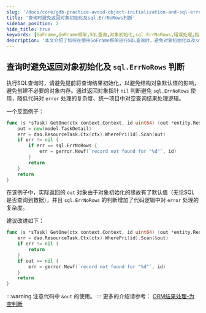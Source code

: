 ```yaml
---
slug: '/docs/core/gdb-practice-avoid-object-initialization-and-sql-errnorows-error'
title: '查询时避免返回对象初始化及sql.ErrNoRows判断'
sidebar_position: 2
hide_title: true
keywords: [GoFrame,GoFrame框架,SQL查询,对象初始化,sql.ErrNoRows,错误处理,指针判断,ORM结果处理,对象内存,代码复杂度]
description: '本文介绍了如何在使用GoFrame框架进行SQL查询时，避免对象初始化以及sql.ErrNoRows错误判断问题。通过不初始化查询结果对象，使用指针为nil判断的方法，统一项目中对空查询结果的处理逻辑，从而降低代码对错误处理的复杂度。'
---
```


## 查询时避免返回对象初始化及 `sql.ErrNoRows` 判断

执行SQL查询时，请避免提前将查询结果初始化，以避免结构对象默认值的影响，避免创建不必要的对象内存。通过返回对象指针 `nil` 判断避免 `sql.ErrNoRows` 使用，降低代码对 `error` 处理的复杂度、统一项目中对空查询结果处理逻辑。

一个反面例子：

```go
func (s *sTask) GetOne(ctx context.Context, id uint64) (out *entity.ResourceTask, err error) {
    out = new(model.TaskDetail)
    err = dao.ResourceTask.Ctx(ctx).WherePri(id).Scan(out)
    if err != nil {
        if err == sql.ErrNoRows {
            err = gerror.Newf(`record not found for "%d"`, id)
        }
        return
    }
    return
}
```

在该例子中，实际返回的 `out` 对象由于对象初始化的缘故有了默认值（无论SQL是否查询到数据），并且 `sql.ErrNoRows` 的判断增加了代码逻辑中对 `error` 处理的复杂度。

建议改进如下：

```go
func (s *sTask) GetOne(ctx context.Context, id uint64) (out *entity.ResourceTask, err error) {
    err = dao.ResourceTask.Ctx(ctx).WherePri(id).Scan(&out)
    if err != nil {
        return
    }
    if out == nil {
        err = gerror.Newf(`record not found for "%d"`, id)
    }
    return
}
```
:::warning
注意代码中 `&out` 的使用。
:::
更多的介绍请参考： [ORM结果处理-为空判断](../ORM结果处理/ORM结果处理-为空判断.md)
